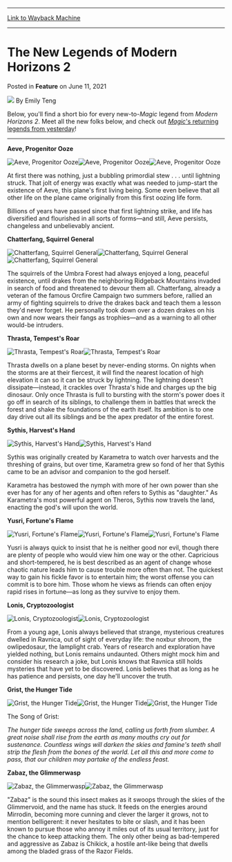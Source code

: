
---
[Link to Wayback Machine](https://web.archive.org/web/20210611180250/https://magic.wizards.com/en/articles/archive/feature/new-legends-modern-horizons-2-2021-06-11)

[_metadata_:wayback_url]:- "https://magic.wizards.com/en/articles/archive/feature/new-legends-modern-horizons-2-2021-06-11"
[_metadata_:wayback_raw_url]:- "https://web.archive.org/web/20210611180250id_/https://magic.wizards.com/en/articles/archive/feature/new-legends-modern-horizons-2-2021-06-11"
[_metadata_:wayback_capture_timestamp]:- "2021-06-11 18:02:50+00:00"
[_metadata_:description]:- "Modern Horizons 2 plays on Magic's past and adds new legends for the future. Here are the stories of the newest legendary creatures you'll meet."
[_metadata_:generator]:- "Drupal 7 (http://drupal.org)"
---


The New Legends of Modern Horizons 2
====================================



 Posted in **Feature**
 on June 11, 2021 






![](https://media.magic.wizards.com/styles/auth_small/public/images/person/wizards_author.jpg)
By Emily Teng











Below, you'll find a short bio for every new-to-*Magic* legend from *Modern Horizons 2*. Meet all the new folks below, and check out [*Magic*'s returning legends from yesterday](https://magic.wizards.com/en/articles/archive/feature/returning-legends-modern-horizons-2-2021-06-10)!




---

**Aeve, Progenitor Ooze**


![Aeve, Progenitor Ooze](https://media.wizards.com/2021/mh2/en_hEaqmR6umT.png)![Aeve, Progenitor Ooze](https://media.wizards.com/2021/mh2/en_6QxtULb6y0.png)![Aeve, Progenitor Ooze](https://media.wizards.com/2021/mh2/en_7ghmOwp6sP.png)


At first there was nothing, just a bubbling primordial stew . . . until lightning struck. That jolt of energy was exactly what was needed to jump-start the existence of Aeve, this plane's first living being. Some even believe that all other life on the plane came originally from this first oozing life form.


Billions of years have passed since that first lightning strike, and life has diversified and flourished in all sorts of forms—and still, Aeve persists, changeless and unbelievably ancient.


**Chatterfang, Squirrel General**


![Chatterfang, Squirrel General](https://media.wizards.com/2021/mh2/en_iNqau2L9ny.png)![Chatterfang, Squirrel General](https://media.wizards.com/2021/mh2/en_79LleiSfKg.png)![Chatterfang, Squirrel General](https://media.wizards.com/2021/mh2/en_ZAvUnwbZy2.png)


The squirrels of the Umbra Forest had always enjoyed a long, peaceful existence, until drakes from the neighboring Ridgeback Mountains invaded in search of food and threatened to devour them all. Chatterfang, already a veteran of the famous Orcfire Campaign two summers before, rallied an army of fighting squirrels to drive the drakes back and teach them a lesson they'd never forget. He personally took down over a dozen drakes on his own and now wears their fangs as trophies—and as a warning to all other would-be intruders.


**Thrasta, Tempest's Roar**


![Thrasta, Tempest's Roar](https://media.wizards.com/2021/mh2/en_a0hHLiYMu7.png)![Thrasta, Tempest's Roar](https://media.wizards.com/2021/mh2/en_77Fi57eOrA.png)


Thrasta dwells on a plane beset by never-ending storms. On nights when the storms are at their fiercest, it will find the nearest location of high elevation it can so it can be struck by lightning. The lightning doesn't dissipate—instead, it crackles over Thrasta's hide and charges up the big dinosaur. Only once Thrasta is full to bursting with the storm's power does it go off in search of its siblings, to challenge them in battles that wreck the forest and shake the foundations of the earth itself. Its ambition is to one day drive out all its siblings and be the apex predator of the entire forest.


**Sythis, Harvest's Hand**


![Sythis, Harvest's Hand](https://media.wizards.com/2021/mh2/en_Wqhmlo0ZNo.png)![Sythis, Harvest's Hand](https://media.wizards.com/2021/mh2/en_JIol4E5hGT.png)


Sythis was originally created by Karametra to watch over harvests and the threshing of grains, but over time, Karametra grew so fond of her that Sythis came to be an advisor and companion to the god herself.


Karametra has bestowed the nymph with more of her own power than she ever has for any of her agents and often refers to Sythis as "daughter." As Karametra's most powerful agent on Theros, Sythis now travels the land, enacting the god's will upon the world.


**Yusri, Fortune's Flame**


![Yusri, Fortune's Flame](https://media.wizards.com/2021/mh2/en_6slw6Nfvnv.png)![Yusri, Fortune's Flame](https://media.wizards.com/2021/mh2/en_O5BHgDw6Tr.png)![Yusri, Fortune's Flame](https://media.wizards.com/2021/mh2/en_GpLyPbRraL.png)


Yusri is always quick to insist that he is neither good nor evil, though there are plenty of people who would view him one way or the other. Capricious and short-tempered, he is best described as an agent of change whose chaotic nature leads him to cause trouble more often than not. The quickest way to gain his fickle favor is to entertain him; the worst offense you can commit is to bore him. Those whom he views as friends can often enjoy rapid rises in fortune—as long as they survive to enjoy them.


**Lonis, Cryptozoologist**


![Lonis, Cryptozoologist](https://media.wizards.com/2021/mh2/en_Ki9LpL3pgd.png)![Lonis, Cryptozoologist](https://media.wizards.com/2021/mh2/en_DXNl6VEWBP.png)


From a young age, Lonis always believed that strange, mysterious creatures dwelled in Ravnica, out of sight of everyday life: the noxbur shroom, the owlipedosaur, the lamplight crab. Years of research and exploration have yielded nothing, but Lonis remains undaunted. Others might mock him and consider his research a joke, but Lonis knows that Ravnica still holds mysteries that have yet to be discovered. Lonis believes that as long as he has patience and persists, one day he'll uncover the truth.


**Grist, the Hunger Tide**


![Grist, the Hunger Tide](https://media.wizards.com/2021/mh2/en_e1WlMS3Rw8.png)![Grist, the Hunger Tide](https://media.wizards.com/2021/mh2/en_559JfhxLmZ.png)![Grist, the Hunger Tide](https://media.wizards.com/2021/mh2/en_8GsJI5MvXT.png)


The Song of Grist:


*The hunger tide sweeps across the land, calling us forth from slumber. A great noise shall rise from the earth as many mouths cry out for sustenance. Countless wings will darken the skies and famine's teeth shall strip the flesh from the bones of the world. Let all this and more come to pass, that our children may partake of the endless feast.* 


**Zabaz, the Glimmerwasp**


![Zabaz, the Glimmerwasp](https://media.wizards.com/2021/mh2/en_D5KaaqN4gg.png)![Zabaz, the Glimmerwasp](https://media.wizards.com/2021/mh2/en_UVErDcAhok.png)


"Zabaz" is the sound this insect makes as it swoops through the skies of the Glimmervoid, and the name has stuck. It feeds on the energies around Mirrodin, becoming more cunning and clever the larger it grows, not to mention belligerent: it never hesitates to bite or slash, and it has been known to pursue those who annoy it miles out of its usual territory, just for the chance to keep attacking them. The only other being as bad-tempered and aggressive as Zabaz is Chikick, a hostile ant-like being that dwells among the bladed grass of the Razor Fields.







